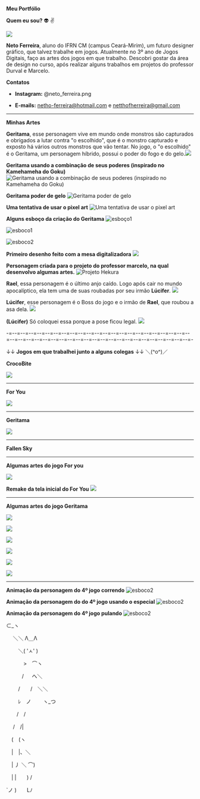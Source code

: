 **Meu Portfólio**

**Quem eu sou?** :alien: :v:

![](eu.png) 

**Neto Ferreira**, aluno do IFRN CM (campus Ceará-Mirim), um futuro designer gráfico, que talvez trabalhe em jogos. Atualmente no 3º ano de Jogos Digitais, faço as artes dos jogos em que trabalho. Descobri gostar da área de design no curso, após realizar alguns trabalhos em projetos do professor Durval e Marcelo.   

**Contatos**

- **Instagram:** @neto_ferreira.png

- **E-mails:** netho-ferreira@hotmail.com e netthofherreira@gmail.com

----------------------------------------------------------------------------------------------------------------------------------------

**Minhas Artes**

**Geritama**, esse personagem vive em mundo onde monstros são capturados e obrigados a lutar contra 
"o escolhido", que é o monstro capturado e exposto há vários outros monstros que vão tentar. No jogo, o "o escolhido" é o Geritama, um personagem híbrido, possui o poder do fogo e do gelo.![](geri_costas.jpg)

**Geritama usando a combinação de seus poderes (inspirado no Kamehameha do Goku)**
![Geritama usando a combinação de seus poderes (inspirado no Kamehameha do Goku)](geritama_kamehameha.jpeg)

**Geritama poder de gelo**
![Geritama poder de gelo](geritama_poder.jpeg)

**Uma tentativa de usar o pixel art**
![Uma tentativa de usar o pixel art](geritama_pixel.jpeg)

**Alguns esboço da criação do Geritama**
![esboço1](geritama_tela.jpeg)

![esboco1](esboco1.jpeg)

![esboco2](esboco2.jpeg)

**Primeiro desenho feito com a mesa digitalizadora**
![](rascunho.png)

**Personagem criada para o projeto do professor marcelo, na qual desenvolvo algumas artes.** 
![Projeto Hekura](hekura_projeto.jpg)

**Rael**, essa personagem é o último anjo caído. Logo após cair no mundo apocalíptico, ela tem uma de suas roubadas por seu irmão **Lúcifer**.
![](anjo.jpeg)

**Lúcifer**, esse personagem é o Boss do jogo e o irmão de **Rael**, que roubou a asa dela.
![](lu.jpg)

**(Lúcifer)** Só coloquei essa porque a pose ficou legal.
![](j.jpg)

-=--=--=--=--=--=--=--=--=--=--=--=--=--=--=--=--=--=--=--=--=--=--=--=--=--=--=--=--=--=--=--=--=--=--=--=--=--=--=--=--=--=--=--=--=-

↓↓ **Jogos em que trabalhei junto a alguns colegas** ↓↓ ＼(^o^)／



**CrocoBite**

[![](croco.jpg)](https://danilo25.github.io/CrocoBite/)

----------------------------------------------------------------------------------------------------------------------------------------

**For You**

[![](inicial.png)](https://raixasantos.github.io/ForU/)

----------------------------------------------------------------------------------------------------------------------------------------

**Geritama**

[![](tela_inicial_geritama.gif)](https://tawanferreira10.github.io/geritama/)

----------------------------------------------------------------------------------------------------------------------------------------

**Fallen Sky**

----------------------------------------------------------------------------------------------------------------------------------------

**Algumas artes do jogo For you**

![](help.png)

**Remake da tela inicial do For You**
![](ff.jpg)

----------------------------------------------------------------------------------------------------------------------------------------


**Algumas artes do jogo Geritama**

![](run_geri.gif)

![](p.jpg)

![](pulo_geri.gif)

![](fogo.gif)

![](gelo.gif)

![](estranho.png)

----------------------------------------------------------------------------------------------------------------------------------------

**Animação da personagem do 4º jogo correndo**
![esboco2](anjo_correndo.gif)

**Animação da personagem do do 4º jogo usando o especial**
![esboco2](especial.gif)

**Animação da personagem do 4º jogo pulando**
![esboco2](pulo.gif)

⊂_ヽ

　 ＼＼ Λ＿Λ 
  
　　 ＼( 'ㅅ' )
   
　　　 >　⌒ヽ
    
　　　/ 　 へ＼
   
　　 /　　/　＼＼ 
   
　　 ﾚ　ノ　　 ヽ_つ 
   
　　/　/
  
　 /　/|
  
　(　(ヽ
 
　|　|、＼
 
　| 丿 ＼ ⌒)
 
　| |　　) /
 
`ノ )　　Lﾉ
